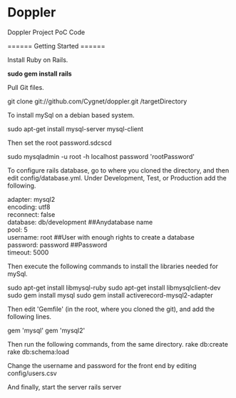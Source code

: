 Doppler
=======

Doppler Project PoC Code

====== Getting Started ======

Install Ruby on Rails.

  <b>sudo gem install rails</b>
  
  
Pull Git files.

  git clone git://github.com/Cygnet/doppler.git /targetDirectory
  

To install mySql on a debian based system.

  sudo apt-get install mysql-server mysql-client

Then set the root password.sdcscd

  sudo mysqladmin -u root -h localhost password 'rootPassword'


To configure rails database, go to where you cloned the directory, and then edit config/database.yml. Under Development, Test, or Production add the following.

  adapter: mysql2</br>
  encoding: utf8</br>
  reconnect: false</br>
  database: db/development  ##Anydatabase name</br>
  pool: 5</br>
  username: root            ##User with enough rights to create a database</br>
  password: password        ##Password</br>
  timeout: 5000</br>
  
Then execute the following commands to install the libraries needed for mySql.

  sudo apt-get install libmysql-ruby
  sudo apt-get install libmysqlclient-dev
  sudo gem install mysql
  sudo gem install activerecord-mysql2-adapter

Then edit 'Gemfile' (in the root, where you cloned the git), and add the following lines.

  gem 'mysql'
  gem 'mysql2'


Then run the following commands, from the same directory.
  rake db:create
  rake db:schema:load
  
Change the username and password for the front end by editing config/users.csv
  
And finally, start the server
  rails server
